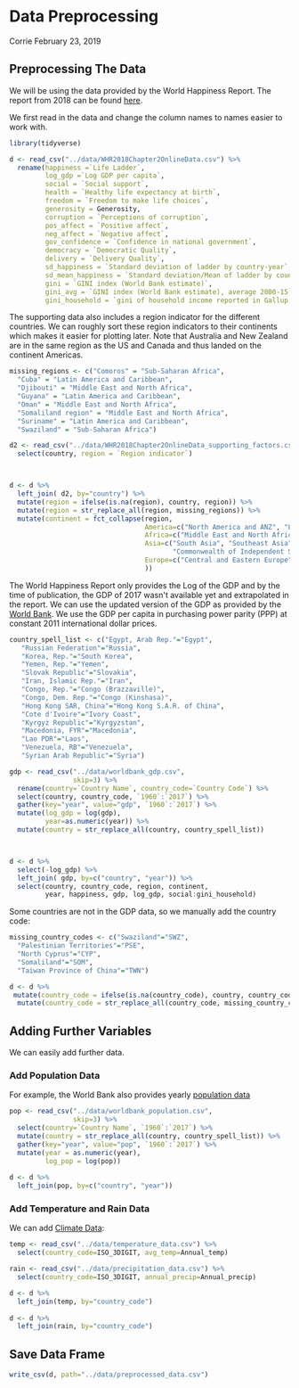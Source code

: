 Data Preprocessing
================
Corrie
February 23, 2019

Preprocessing The Data
----------------------

We will be using the data provided by the World Happiness Report. The report from 2018 can be found [here](https://s3.amazonaws.com/happiness-report/2018/CH2-WHR-lr.pdf).

We first read in the data and change the column names to names easier to work with.

``` r
library(tidyverse)

d <- read_csv("../data/WHR2018Chapter2OnlineData.csv") %>%
  rename(happiness =`Life Ladder`, 
         log_gdp =`Log GDP per capita`, 
         social = `Social support`, 
         health = `Healthy life expectancy at birth`, 
         freedom = `Freedom to make life choices`, 
         generosity = Generosity, 
         corruption = `Perceptions of corruption`, 
         pos_affect = `Positive affect`, 
         neg_affect = `Negative affect`, 
         gov_confidence = `Confidence in national government`, 
         democracy = `Democratic Quality`, 
         delivery = `Delivery Quality`, 
         sd_happiness = `Standard deviation of ladder by country-year`, 
         sd_mean_happiness = `Standard deviation/Mean of ladder by country-year`,
         gini = `GINI index (World Bank estimate)`, 
         gini_avg = `GINI index (World Bank estimate), average 2000-15`, 
         gini_household = `gini of household income reported in Gallup, by wp5-year`)
```

The supporting data also includes a region indicator for the different countries. We can roughly sort these region indicators to their continents which makes it easier for plotting later. Note that Australia and New Zealand are in the same region as the US and Canada and thus landed on the continent Americas.

``` r
missing_regions <- c("Comoros" = "Sub-Saharan Africa",
  "Cuba" = "Latin America and Caribbean",
  "Djibouti" = "Middle East and North Africa",
  "Guyana" = "Latin America and Caribbean",
  "Oman" = "Middle East and North Africa",
  "Somaliland region" = "Middle East and North Africa",
  "Suriname" = "Latin America and Caribbean",
  "Swaziland" = "Sub-Saharan Africa")

d2 <- read_csv("../data/WHR2018Chapter2OnlineData_supporting_factors.csv") %>%
  select(country, region = `Region indicator`) 



d <- d %>%
  left_join( d2, by="country") %>%
  mutate(region = ifelse(is.na(region), country, region)) %>%
  mutate(region = str_replace_all(region, missing_regions)) %>%
  mutate(continent = fct_collapse(region,
                                  America=c("North America and ANZ", "Latin America and Caribbean"),
                                  Africa=c("Middle East and North Africa", "Sub-Saharan Africa" ),
                                  Asia=c("South Asia", "Southeast Asia", "East Asia", 
                                         "Commonwealth of Independent States"),
                                  Europe=c("Central and Eastern Europe", "Western Europe")
                                  )) 
```

The World Happiness Report only provides the Log of the GDP and by the time of publication, the GDP of 2017 wasn't available yet and extrapolated in the report. We can use the updated version of the GDP as provided by the [World Bank](https://data.worldbank.org/indicator/NY.GDP.PCAP.PP.KD). We use the GDP per capita in purchasing power parity (PPP) at constant 2011 international dollar prices.

``` r
country_spell_list <- c("Egypt, Arab Rep."="Egypt",
   "Russian Federation"="Russia",
   "Korea, Rep."="South Korea",
   "Yemen, Rep."="Yemen",
   "Slovak Republic"="Slovakia",
   "Iran, Islamic Rep."="Iran",
   "Congo, Rep."="Congo (Brazzaville)",
   "Congo, Dem. Rep."="Congo (Kinshasa)",
   "Hong Kong SAR, China"="Hong Kong S.A.R. of China",
   "Cote d'Ivoire"="Ivory Coast",
   "Kyrgyz Republic"="Kyrgyzstan",
   "Macedonia, FYR"="Macedonia",
   "Lao PDR"="Laos",
   "Venezuela, RB"="Venezuela",
   "Syrian Arab Republic"="Syria")

gdp <- read_csv("../data/worldbank_gdp.csv",
                skip=3) %>%
  rename(country=`Country Name`, country_code=`Country Code`) %>%
  select(country, country_code, `1960`:`2017`) %>%
  gather(key="year", value="gdp", `1960`:`2017`) %>%
  mutate(log_gdp = log(gdp),
         year=as.numeric(year)) %>%
  mutate(country = str_replace_all(country, country_spell_list))



d <- d %>%
  select(-log_gdp) %>% 
  left_join( gdp, by=c("country", "year")) %>%
  select(country, country_code, region, continent,
         year, happiness, gdp, log_gdp, social:gini_household)
```

Some countries are not in the GDP data, so we manually add the country code:

``` r
missing_country_codes <- c("Swaziland"="SWZ",
  "Palestinian Territories"="PSE",
  "North Cyprus"="CYP",
  "Somaliland"="SOM",
  "Taiwan Province of China"="TWN")

d <- d %>% 
 mutate(country_code = ifelse(is.na(country_code), country, country_code)) %>%
  mutate(country_code = str_replace_all(country_code, missing_country_codes))
```

Adding Further Variables
------------------------

We can easily add further data.

### Add Population Data

For example, the World Bank also provides yearly [population data](https://data.worldbank.org/indicator/sp.pop.totl)

``` r
pop <- read_csv("../data/worldbank_population.csv",
                skip=3) %>%
  select(country=`Country Name`, `1960`:`2017`) %>%
  mutate(country = str_replace_all(country, country_spell_list)) %>%
  gather(key="year", value="pop", `1960`:`2017`) %>%
  mutate(year = as.numeric(year),
         log_pop = log(pop))
  
d <- d %>%
  left_join(pop, by=c("country", "year"))
```

### Add Temperature and Rain Data

We can add [Climate Data](https://datacatalog.worldbank.org/dataset/climate-change-knowledge-portal-historical-data):

``` r
temp <- read_csv("../data/temperature_data.csv") %>%
  select(country_code=ISO_3DIGIT, avg_temp=Annual_temp)

rain <- read_csv("../data/precipitation_data.csv") %>%
  select(country_code=ISO_3DIGIT, annual_precip=Annual_precip)

d <- d %>%
  left_join(temp, by="country_code") 
  
d <- d %>%
  left_join(rain, by="country_code") 
```

Save Data Frame
---------------

``` r
write_csv(d, path="../data/preprocessed_data.csv")
```
